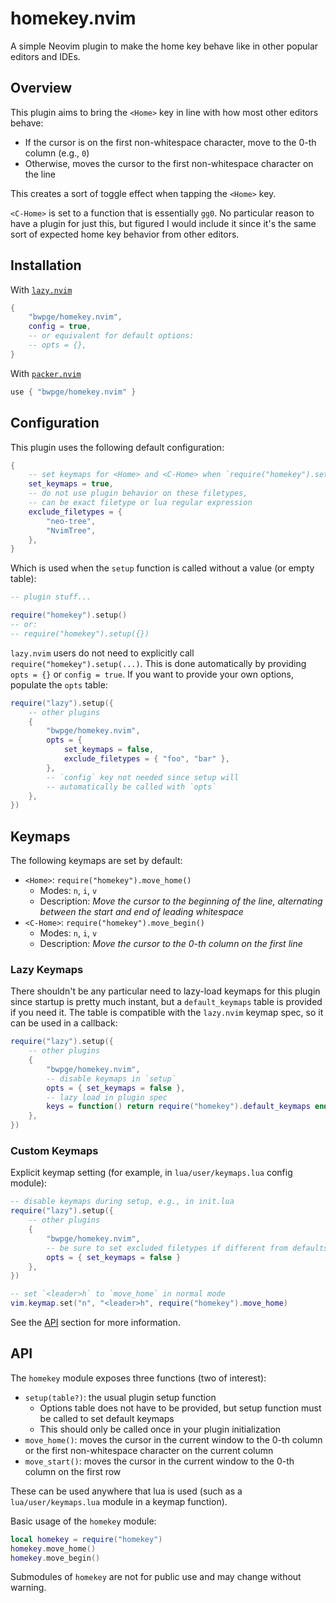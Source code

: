 # homekey.nvim

A simple Neovim plugin to make the home key behave like in other popular editors and IDEs.

## Overview

This plugin aims to bring the `<Home>` key in line with how most other editors behave:

- If the cursor is on the first non-whitespace character, move to the 0-th column (e.g., `0`)
- Otherwise, moves the cursor to the first non-whitespace character on the line

This creates a sort of toggle effect when tapping the `<Home>` key.

`<C-Home>` is set to a function that is essentially `gg0`. No particular reason to have a plugin for just this, but figured I would include it since it's the same sort of expected home key behavior from other editors.

## Installation

With [`lazy.nvim`](https://github.com/folke/lazy.nvim)

```lua
{
    "bwpge/homekey.nvim",
    config = true,
    -- or equivalent for default options:
    -- opts = {},
}
```

With [`packer.nvim`](https://github.com/wbthomason/packer.nvim)

```lua
use { "bwpge/homekey.nvim" }
```

## Configuration

This plugin uses the following default configuration:

```lua
{
    -- set keymaps for <Home> and <C-Home> when `require("homekey").setup` is called
    set_keymaps = true,
    -- do not use plugin behavior on these filetypes,
    -- can be exact filetype or lua regular expression
    exclude_filetypes = {
        "neo-tree",
        "NvimTree",
    },
}
```

Which is used when the `setup` function is called without a value (or empty table):

```lua
-- plugin stuff...

require("homekey").setup()
-- or:
-- require("homekey").setup({})
```

`lazy.nvim` users do not need to explicitly call `require("homekey").setup(...)`. This is done automatically by providing `opts = {}` or `config = true`. If you want to provide your own options, populate the `opts` table:

```lua
require("lazy").setup({
    -- other plugins
    {
        "bwpge/homekey.nvim",
        opts = {
            set_keymaps = false,
            exclude_filetypes = { "foo", "bar" },
        },
        -- `config` key not needed since setup will
        -- automatically be called with `opts`
    },
})
```

## Keymaps

The following keymaps are set by default:

- `<Home>`: `require("homekey").move_home()`
    - Modes: `n`, `i`, `v`
    - Description: *Move the cursor to the beginning of the line, alternating between the start and end of leading whitespace*
- `<C-Home>`: `require("homekey").move_begin()`
    - Modes: `n`, `i`, `v`
    - Description: *Move the cursor to the 0-th column on the first line*

### Lazy Keymaps

There shouldn't be any particular need to lazy-load keymaps for this plugin since startup is pretty much instant, but a `default_keymaps` table is provided if you need it. The table is compatible with the `lazy.nvim` keymap spec, so it can be used in a callback:

```lua
require("lazy").setup({
    -- other plugins
    {
        "bwpge/homekey.nvim",
        -- disable keymaps in `setup`
        opts = { set_keymaps = false },
        -- lazy load in plugin spec
        keys = function() return require("homekey").default_keymaps end,
    },
})
```

### Custom Keymaps

Explicit keymap setting (for example, in `lua/user/keymaps.lua` config module):

```lua
-- disable keymaps during setup, e.g., in init.lua
require("lazy").setup({
    -- other plugins
    {
        "bwpge/homekey.nvim",
        -- be sure to set excluded filetypes if different from defaults
        opts = { set_keymaps = false }
    },
})

-- set `<leader>h` to `move_home` in normal mode
vim.keymap.set("n", "<leader>h", require("homekey").move_home)
```

See the [API](#api) section for more information.

## API

The `homekey` module exposes three functions (two of interest):

- `setup(table?)`: the usual plugin setup function
    - Options table does not have to be provided, but setup function must be called to set default keymaps
    - This should only be called once in your plugin initialization
- `move_home()`: moves the cursor in the current window to the 0-th column or the first non-whitespace character on the current column
- `move_start()`: moves the cursor in the current window to the 0-th column on the first row

These can be used anywhere that lua is used (such as a `lua/user/keymaps.lua` module in a keymap function).

Basic usage of the `homekey` module:

```lua
local homekey = require("homekey")
homekey.move_home()
homekey.move_begin()
```

Submodules of `homekey` are not for public use and may change without warning.

